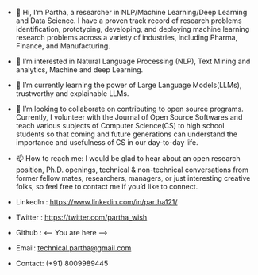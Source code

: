 - 👋 Hi, I’m Partha, a researcher in NLP/Machine Learning/Deep Learning and Data Science. I have a proven track record of research problems identification, prototyping, developing, and deploying machine learning research problems across a variety of industries, including Pharma, Finance, and Manufacturing.

- 👀 I’m interested in Natural Language Processing (NLP), Text Mining and analytics, Machine and deep Learning.
- 🌱 I’m currently learning the power of Large Language Models(LLMs), trustworthy and explainable LLMs. 
- 💞️ I’m looking to collaborate on contributing to open source programs. Currently, I volunteer with the Journal of Open Source Softwares and teach various subjects of Computer Science(CS) to high school students so that coming and future generations can understand the importance and usefulness of CS in our day-to-day life.
- 📫 How to reach me: I would be glad to hear about an open research position, Ph.D. openings, technical & non-technical conversations from former fellow mates, researchers, managers, or just interesting creative folks, so feel free to contact me if you’d like to connect.

- LinkedIn : https://www.linkedin.com/in/partha121/ 
- Twitter : https://twitter.com/partha_wish 
- Github : <-- You are here --> 
- Email: technical.partha@gmail.com 
- Contact: (+91) 8009989445
